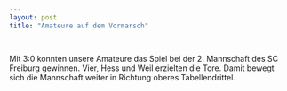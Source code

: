 ```yaml
---
layout: post
title: "Amateure auf dem Vormarsch"

---
```


Mit 3:0 konnten unsere Amateure das Spiel bei der 2. Mannschaft des SC Freiburg gewinnen. Vier, Hess und Weil erzielten die Tore. Damit bewegt sich die Mannschaft weiter in Richtung oberes Tabellendrittel.


